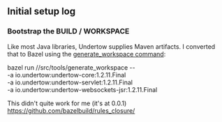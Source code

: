 ## Initial setup log

### Bootstrap the BUILD / WORKSPACE

Like most Java libraries, Undertow supplies Maven artifacts. I converted that to
Bazel using the [generate_workspace command](http://bazel.io/docs/external.html):

 bazel run //src/tools/generate_workspace -- \
     -a io.undertow:undertow-core:1.2.11.Final \
     -a io.undertow:undertow-servlet:1.2.11.Final \
     -a io.undertow:undertow-websockets-jsr:1.2.11.Final


This didn't quite work for me (it's at 0.0.1)
https://github.com/bazelbuild/rules_closure/
